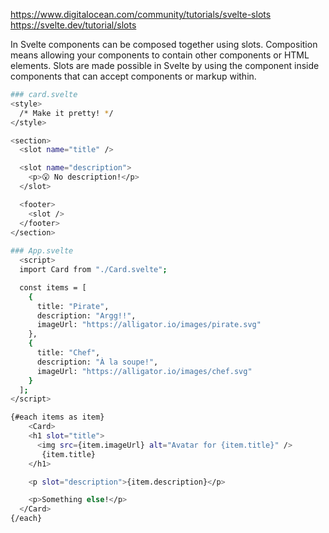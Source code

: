 https://www.digitalocean.com/community/tutorials/svelte-slots  
https://svelte.dev/tutorial/slots  

In Svelte components can be composed together using slots. Composition means allowing your components to contain other components or HTML elements. Slots are made possible in Svelte by using the <slot> component inside components that can accept components or markup within.

  
```bash
### card.svelte
<style>
  /* Make it pretty! */
</style>

<section>
  <slot name="title" />

  <slot name="description">
    <p>😮 No description!</p>
  </slot>

  <footer>
    <slot />
  </footer>
</section>
 
### App.svelte
  <script>
  import Card from "./Card.svelte";

  const items = [
    {
      title: "Pirate",
      description: "Argg!!",
      imageUrl: "https://alligator.io/images/pirate.svg"
    },
    {
      title: "Chef",
      description: "À la soupe!",
      imageUrl: "https://alligator.io/images/chef.svg"
    }
  ];
</script>

{#each items as item}
    <Card>
    <h1 slot="title">
      <img src={item.imageUrl} alt="Avatar for {item.title}" />
       {item.title}
    </h1>

    <p slot="description">{item.description}</p>

    <p>Something else!</p>
  </Card>
{/each}
```
